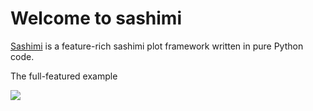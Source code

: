 # Welcome to sashimi

[Sashimi](https://github.com/ygidtu/sashimi) is a feature-rich sashimi plot framework written in pure Python code.

The full-featured example

![](imgs/example.png)